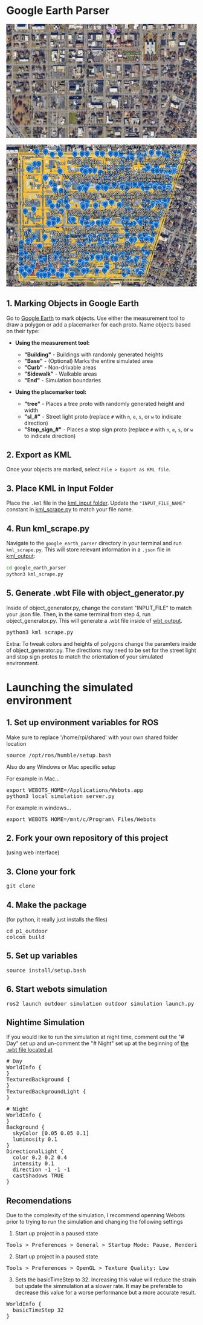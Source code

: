 # Google Earth Parser

![Unmarked Image](resources/unmarked.png)

![Marked Image](resources/marked.png)

## 1. Marking Objects in Google Earth

Go to [Google Earth](https://earth.google.com/) to mark objects. Use either the measurement tool to draw a polygon or add a placemarker for each proto. Name objects based on their type:
   
   - **Using the measurement tool:**
     - **"Building"** - Buildings with randomly generated heights
     - **"Base"** - (Optional) Marks the entire simulated area
     - **"Curb"** - Non-drivable areas
     - **"Sidewalk"** - Walkable areas
     - **"End"** - Simulation boundaries
   
   - **Using the placemarker tool:**
     - **"tree"** - Places a tree proto with randomly generated height and width
     - **"sl_#"** - Street light proto (replace `#` with `n`, `e`, `s`, or `w` to indicate direction)
     - **"Stop_sign_#"** - Places a stop sign proto (replace `#` with `n`, `e`, `s`, or `w` to indicate direction)

## 2. Export as KML

Once your objects are marked, select `File > Export as KML file`.

## 3. Place KML in Input Folder

Place the `.kml` file in the [kml_input folder](google_earth_parser/kml_input). Update the `"INPUT_FILE_NAME"` constant in [kml_scrape.py](google_earth_parser/kml_scrape.py) to match your file name.

## 4. Run kml_scrape.py

Navigate to the `google_earth_parser` directory in your terminal and run `kml_scrape.py`. This will store relevant information in a `.json` file in [kml_output](google_earth_parser/kml_output):

   ```bash
   cd google_earth_parser
   python3 kml_scrape.py
   ```

## 5. Generate .wbt File with object_generator.py
Inside of object_generator.py, change the constant "INPUT_FILE" to match your .json file. Then, in the same terminal from step 4, run object_generator.py. This will generate a .wbt file inside of [wbt_output](google_earth_parser/wbt_output).

<pre>
python3 kml_scrape.py
</pre>

Extra: To tweak colors and heights of polygons change the paramters inside of object_generator.py. The directions may  need to be set for the street light and stop sign protos to match the orientation of your simulated environment.

# Launching the simulated environment 

## 1. Set up environment variables for ROS
Make sure to replace '/home/rpi/shared' with your own shared folder location
<pre>
source /opt/ros/humble/setup.bash
</pre>
Also do any Windows or Mac specific setup

For example in Mac...
<pre>
export WEBOTS_HOME=/Applications/Webots.app
python3 local_simulation_server.py
</pre>

For example in windows...
<pre>
export WEBOTS_HOME=/mnt/c/Program\ Files/Webots
</pre>

## 2. Fork your own repository of this project 
(using web interface)

## 3. Clone your fork
<pre>
git clone <your github url for this repository>
</pre>

## 4. Make the package 
(for python, it really just installs the files)
<pre>
cd p1_outdoor
colcon build
</pre>

## 5. Set up variables
<pre>
source install/setup.bash
</pre>

## 6. Start webots simulation
<pre>
ros2 launch outdoor_simulation outdoor_simulation_launch.py
</pre>

## Nightime Simulation
If you would like to run the simulation at night time, comment out the "# Day" set up and un-comment the "# Night" set up at the beginning of [the .wbt file located at](src/outdoor_simulation/worlds/outdoor.wbt)
<pre>
# Day
WorldInfo {
}
TexturedBackground {
}
TexturedBackgroundLight {
}
</pre>
<pre>
# Night
WorldInfo {
}
Background {
  skyColor [0.05 0.05 0.1]  
  luminosity 0.1             
}
DirectionalLight {
  color 0.2 0.2 0.4        
  intensity 0.1             
  direction -1 -1 -1
  castShadows TRUE
}
</pre>

## Recomendations
Due to the complexity of the simulation, I recommend openning Webots prior to trying to run the simulation and changing the following settings

1. Start up project in a paused state
<pre>
Tools > Preferences > General > Startup Mode: Pause, Rendering: Off
</pre>

2. Start up project in a paused state
<pre>
Tools > Preferences > OpenGL > Texture Quality: Low
</pre>

3. Sets the basicTimeStep to 32. Increasing this value will reduce the strain but update the simmulation at a slower rate. It may be preferable to decrease this value for a worse performance but a more accurate result.
<pre>
WorldInfo {
  basicTimeStep 32
}
</pre>